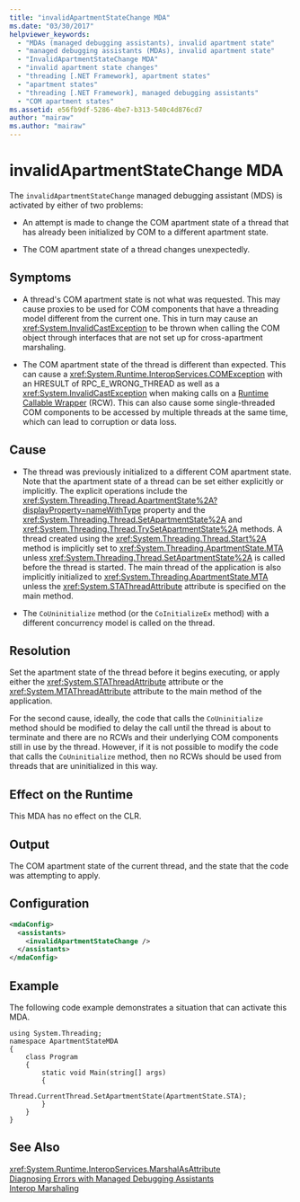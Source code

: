 ```yaml
---
title: "invalidApartmentStateChange MDA"
ms.date: "03/30/2017"
helpviewer_keywords: 
  - "MDAs (managed debugging assistants), invalid apartment state"
  - "managed debugging assistants (MDAs), invalid apartment state"
  - "InvalidApartmentStateChange MDA"
  - "invalid apartment state changes"
  - "threading [.NET Framework], apartment states"
  - "apartment states"
  - "threading [.NET Framework], managed debugging assistants"
  - "COM apartment states"
ms.assetid: e56fb9df-5286-4be7-b313-540c4d876cd7
author: "mairaw"
ms.author: "mairaw"
---
```

# invalidApartmentStateChange MDA
The `invalidApartmentStateChange` managed debugging assistant (MDS) is activated by either of two problems:  
  
-   An attempt is made to change the COM apartment state of a thread that has already been initialized by COM to a different apartment state.  
  
-   The COM apartment state of a thread changes unexpectedly.  
  
## Symptoms  
  
-   A thread's COM apartment state is not what was requested. This may cause proxies to be used for COM components that have a threading model different from the current one. This in turn may cause an <xref:System.InvalidCastException> to be thrown when calling the COM object through interfaces that are not set up for cross-apartment marshaling.  
  
-   The COM apartment state of the thread is different than expected. This can cause a <xref:System.Runtime.InteropServices.COMException> with an HRESULT of RPC_E_WRONG_THREAD as well as a <xref:System.InvalidCastException> when making calls on a [Runtime Callable Wrapper](../../../docs/framework/interop/runtime-callable-wrapper.md) (RCW). This can also cause some single-threaded COM components to be accessed by multiple threads at the same time, which can lead to corruption or data loss.  
  
## Cause  
  
-   The thread was previously initialized to a different COM apartment state. Note that the apartment state of a thread can be set either explicitly or implicitly. The explicit operations include the <xref:System.Threading.Thread.ApartmentState%2A?displayProperty=nameWithType> property and the <xref:System.Threading.Thread.SetApartmentState%2A> and <xref:System.Threading.Thread.TrySetApartmentState%2A> methods. A thread created using the <xref:System.Threading.Thread.Start%2A> method is implicitly set to <xref:System.Threading.ApartmentState.MTA> unless <xref:System.Threading.Thread.SetApartmentState%2A> is called before the thread is started. The main thread of the application is also implicitly initialized to <xref:System.Threading.ApartmentState.MTA> unless the <xref:System.STAThreadAttribute> attribute is specified on the main method.  
  
-   The `CoUninitialize` method (or the `CoInitializeEx` method) with a different concurrency model is called on the thread.  
  
## Resolution  
 Set the apartment state of the thread before it begins executing, or apply either the <xref:System.STAThreadAttribute> attribute or the <xref:System.MTAThreadAttribute> attribute to the main method of the application.  
  
 For the second cause, ideally, the code that calls the `CoUninitialize` method should be modified to delay the call until the thread is about to terminate and there are no RCWs and their underlying COM components still in use by the thread. However, if it is not possible to modify the code that calls the `CoUninitialize` method, then no RCWs should be used from threads that are uninitialized in this way.  
  
## Effect on the Runtime  
 This MDA has no effect on the CLR.  
  
## Output  
 The COM apartment state of the current thread, and the state that the code was attempting to apply.  
  
## Configuration  
  
```xml  
<mdaConfig>  
  <assistants>  
    <invalidApartmentStateChange />  
  </assistants>  
</mdaConfig>  
```  
  
## Example  
 The following code example demonstrates a situation that can activate this MDA.  
  
```  
using System.Threading;  
namespace ApartmentStateMDA  
{  
    class Program  
    {  
        static void Main(string[] args)  
        {  
            Thread.CurrentThread.SetApartmentState(ApartmentState.STA);  
        }  
    }  
}  
```  
  
## See Also  
 <xref:System.Runtime.InteropServices.MarshalAsAttribute>  
 [Diagnosing Errors with Managed Debugging Assistants](../../../docs/framework/debug-trace-profile/diagnosing-errors-with-managed-debugging-assistants.md)  
 [Interop Marshaling](../../../docs/framework/interop/interop-marshaling.md)
